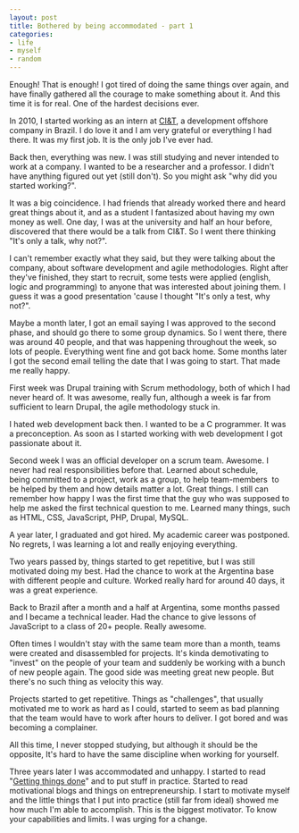 ```yaml
---
layout: post
title: Bothered by being accommodated - part 1
categories:
- life
- myself
- random
---
```

Enough! That is enough! I got tired of doing the same things over again, and have finally gathered all the courage to make something about it. And this time it is for real. One of the hardest decisions ever.

In 2010, I started working as an intern at <a class="vt-p" title="CI&amp;T" href="http://ciandt.com" target="_blank">CI&amp;T</a>, a development offshore company in Brazil. I do love it and I am very grateful or everything I had there. It was my first job. It is the only job I've ever had.

Back then, everything was new. I was still studying and never intended to work at a company. I wanted to be a researcher and a professor. I didn't have anything figured out yet (still don't). So you might ask "why did you started working?".

It was a big coincidence. I had friends that already worked there and heard great things about it, and as a student I fantasized about having my own money as well. One day, I was at the university and half an hour before, discovered that there would be a talk from CI&amp;T. So I went there thinking "It's only a talk, why not?".

I can't remember exactly what they said, but they were talking about the company, about software development and agile methodologies. Right after they've finished, they start to recruit, some tests were applied (english, logic and programming) to anyone that was interested about joining them. I guess it was a good presentation 'cause I thought "It's only a test, why not?".

Maybe a month later, I got an email saying I was approved to the second phase, and should go there to some group dynamics. So I went there, there was around 40 people, and that was happening throughout the week, so lots of people. Everything went fine and got back home. Some months later I got the second email telling the date that I was going to start. That made me really happy.

First week was Drupal training with Scrum methodology, both of which I had never heard of. It was awesome, really fun, although a week is far from sufficient to learn Drupal, the agile methodology stuck in.

I hated web development back then. I wanted to be a C programmer. It was a preconception. As soon as I started working with web development I got passionate about it.

Second week I was an official developer on a scrum team. Awesome. I never had real responsibilities before that. Learned about schedule, being committed to a project, work as a group, to help team-members  to be helped by them and how details matter a lot. Great things. I still can remember how happy I was the first time that the guy who was supposed to help me asked the first technical question to me. Learned many things, such as HTML, CSS, JavaScript, PHP, Drupal, MySQL.

A year later, I graduated and got hired. My academic career was postponed. No regrets, I was learning a lot and really enjoying everything.

Two years passed by, things started to get repetitive, but I was still motivated doing my best. Had the chance to work at the Argentina base with different people and culture. Worked really hard for around 40 days, it was a great experience.

Back to Brazil after a month and a half at Argentina, some months passed and I became a technical leader. Had the chance to give lessons of JavaScript to a class of 20+ people. Really awesome.

Often times I wouldn't stay with the same team more than a month, teams were created and disassembled for projects. It's kinda demotivating to "invest" on the people of your team and suddenly be working with a bunch of new people again. The good side was meeting great new people. But there's no such thing as velocity this way.

Projects started to get repetitive. Things as "challenges", that usually motivated me to work as hard as I could, started to seem as bad planning that the team would have to work after hours to deliver. I got bored and was becoming a complainer.

All this time, I never stopped studying, but although it should be the opposite, It's hard to have the same discipline when working for yourself.

Three years later I was accommodated and unhappy. I started to read "<a class="vt-p" title="Getting Things Done: The Art of Stress-Free Productivity" href="http://www.amazon.com/Getting-Things-Done-Stress-Free-Productivity/dp/0142000280" target="_blank">Getting things done</a>" and to put stuff in practice. Started to read motivational blogs and things on entrepreneurship. I start to motivate myself and the little things that I put into practice (still far from ideal) showed me how much I'm able to accomplish. This is the biggest motivator. To know your capabilities and limits. I was urging for a change.
